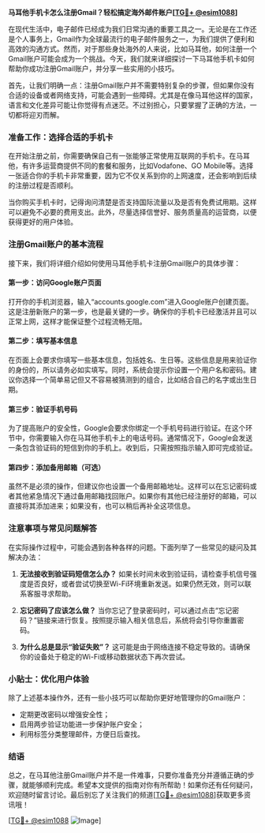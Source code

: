 **马耳他手机卡怎么注册Gmail？轻松搞定海外邮件账户[[TG💪+ @esim1088](https://t.me/s/esim1088)]**

在现代生活中，电子邮件已经成为我们日常沟通的重要工具之一。无论是在工作还是个人事务上，Gmail作为全球最流行的电子邮件服务之一，为我们提供了便利和高效的沟通方式。然而，对于那些身处海外的人来说，比如马耳他，如何注册一个Gmail账户可能会成为一个挑战。今天，我们就来详细探讨一下马耳他手机卡如何帮助你成功注册Gmail账户，并分享一些实用的小技巧。

首先，让我们明确一点：注册Gmail账户并不需要特别复杂的步骤，但如果你没有合适的设备或者网络支持，可能会遇到一些障碍。尤其是在像马耳他这样的国家，语言和文化差异可能让你觉得有点迷茫。不过别担心，只要掌握了正确的方法，一切都将迎刃而解。

### 准备工作：选择合适的手机卡

在开始注册之前，你需要确保自己有一张能够正常使用互联网的手机卡。在马耳他，有许多运营商提供不同的套餐和服务，比如Vodafone、GO Mobile等。选择一张适合你的手机卡非常重要，因为它不仅关系到你的上网速度，还会影响到后续的注册过程是否顺利。

当你购买手机卡时，记得询问清楚是否支持国际流量以及是否有免费试用期。这样可以避免不必要的费用支出。此外，尽量选择信誉好、服务质量高的运营商，以便获得更好的用户体验。

### 注册Gmail账户的基本流程

接下来，我们将详细介绍如何使用马耳他手机卡注册Gmail账户的具体步骤：

#### 第一步：访问Google账户页面

打开你的手机浏览器，输入“accounts.google.com”进入Google账户创建页面。这是注册新账户的第一步，也是最关键的一步。确保你的手机卡已经激活并且可以正常上网，这样才能保证整个过程流畅无阻。

#### 第二步：填写基本信息

在页面上会要求你填写一些基本信息，包括姓名、生日等。这些信息是用来验证你的身份的，所以请务必如实填写。同时，系统会提示你设置一个用户名和密码。建议你选择一个简单易记但又不容易被猜测到的组合，比如结合自己的名字或出生日期。

#### 第三步：验证手机号码

为了提高账户的安全性，Google会要求你绑定一个手机号码进行验证。在这个环节中，你需要输入你在马耳他手机卡上的电话号码。通常情况下，Google会发送一条包含验证码的短信到你的手机上。收到后，只需按照指示输入即可完成验证。

#### 第四步：添加备用邮箱（可选）

虽然不是必须的操作，但建议你也设置一个备用邮箱地址。这样可以在忘记密码或者其他紧急情况下通过备用邮箱找回账户。如果你有其他已经注册好的邮箱，可以直接将其添加进来；如果没有，也可以稍后再补全这项信息。

### 注意事项与常见问题解答

在实际操作过程中，可能会遇到各种各样的问题。下面列举了一些常见的疑问及其解决办法：

1. **无法接收到验证码短信怎么办？**
   如果长时间未收到验证码，请检查手机信号强度是否良好，或者尝试切换至Wi-Fi环境重新发送。如果仍然无效，则可以联系客服寻求帮助。

2. **忘记密码了应该怎么做？**
   当你忘记了登录密码时，可以通过点击“忘记密码？”链接来进行恢复。按照提示输入相关信息后，系统将会引导你重置密码。

3. **为什么总是显示“验证失败”？**
   这可能是由于网络连接不稳定导致的。请确保你的设备处于稳定的Wi-Fi或移动数据状态下再次尝试。

### 小贴士：优化用户体验

除了上述基本操作外，还有一些小技巧可以帮助你更好地管理你的Gmail账户：

- 定期更改密码以增强安全性；
- 启用两步验证功能进一步保护账户安全；
- 利用标签分类整理邮件，方便日后查找。

### 结语

总之，在马耳他注册Gmail账户并不是一件难事，只要你准备充分并遵循正确的步骤，就能够顺利完成。希望本文提供的指南对你有所帮助！如果你还有任何疑问，欢迎随时留言讨论。最后别忘了关注我们的频道[[TG💪+ @esim1088](https://t.me/s/esim1088)]获取更多资讯哦！

[[TG💪+ @esim1088](https://t.me/s/esim1088) ![Image](https://i.postimg.cc/4NQfJmqS/Snipaste-2025-05-13-00-14-12.png)]